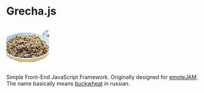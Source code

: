 # Grecha.js

![KashHard](KashHard.gif)

Simple Front-End JavaScript Framework. Originally designed for [emoteJAM](https://github.com/tsoding/emoteJAM). The name basically means [buckwheat](https://en.wikipedia.org/wiki/Buckwheat) in russian.
